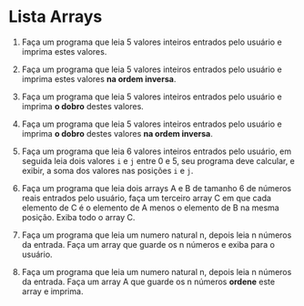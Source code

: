 # Lista Arrays

1. Faça um programa que leia 5 valores inteiros entrados pelo usuário e imprima estes valores.

1. Faça um programa que leia 5 valores inteiros entrados pelo usuário e imprima estes valores **na ordem inversa**.

1. Faça um programa que leia 5 valores inteiros entrados pelo usuário e imprima **o dobro** destes valores.

1. Faça um programa que leia 5 valores inteiros entrados pelo usuário e imprima **o dobro** destes valores **na ordem inversa**.

1. Faça um programa que leia 6 valores inteiros entrados pelo usuário, em seguida leia dois valores `i` e `j` entre 0 e 5, seu programa deve calcular, e exibir, a soma dos valores nas posições `i` e `j`.

1. Faça um programa que leia dois arrays A e B de tamanho 6 de números reais entrados pelo usuário, faça um terceiro array C em que cada elemento de C é o elemento de A menos o elemento de B na mesma posição. Exiba todo o array C.

1. Faça um programa que leia um numero natural n, depois leia n números da entrada. Faça um array que guarde os n números e exiba para o usuário.

1. Faça um programa que leia um numero natural n, depois leia n números da entrada. Faça um array A que guarde os n números **ordene** este array e imprima.
